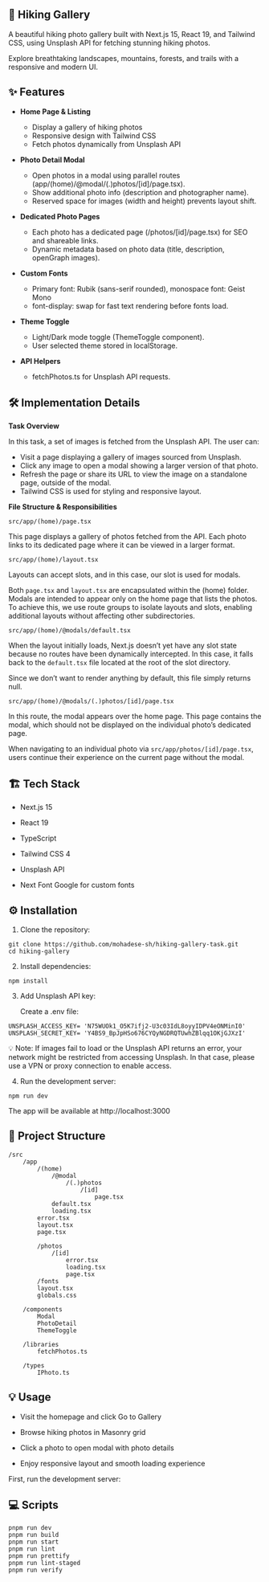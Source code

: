## 🗻 Hiking Gallery

A beautiful hiking photo gallery built with Next.js 15, React 19, and Tailwind CSS, using Unsplash API for fetching stunning hiking photos.

Explore breathtaking landscapes, mountains, forests, and trails with a responsive and modern UI.

## ✨ Features

- **Home Page & Listing**
  - Display a gallery of hiking photos
  - Responsive design with Tailwind CSS
  - Fetch photos dynamically from Unsplash API

- **Photo Detail Modal**
  - Open photos in a modal using parallel routes (app/(home)/@modal/(.)photos/[id]/page.tsx).
  - Show additional photo info (description and photographer name).
  - Reserved space for images (width and height) prevents layout shift.

- **Dedicated Photo Pages**
  - Each photo has a dedicated page (/photos/[id]/page.tsx) for SEO and shareable links.
  - Dynamic metadata based on photo data (title, description, openGraph images).

- **Custom Fonts**
  - Primary font: Rubik (sans-serif rounded), monospace font: Geist Mono
  - font-display: swap for fast text rendering before fonts load.

- **Theme Toggle**
  - Light/Dark mode toggle (ThemeToggle component).
  - User selected theme stored in localStorage.

- **API Helpers**
  - fetchPhotos.ts for Unsplash API requests.

## 🛠️ Implementation Details

**Task Overview**

In this task, a set of images is fetched from the Unsplash API. The user can:

- Visit a page displaying a gallery of images sourced from Unsplash.
- Click any image to open a modal showing a larger version of that photo.
- Refresh the page or share its URL to view the image on a standalone page, outside of the modal.
- Tailwind CSS is used for styling and responsive layout.

**File Structure & Responsibilities**

`src/app/(home)/page.tsx`

This page displays a gallery of photos fetched from the API. Each photo links to its dedicated page where it can be viewed in a larger format.

`src/app/(home)/layout.tsx`

Layouts can accept slots, and in this case, our slot is used for modals.

Both `page.tsx` and `layout.tsx` are encapsulated within the (home) folder.
Modals are intended to appear only on the home page that lists the photos. To achieve this, we use route groups to isolate layouts and slots, enabling additional layouts without affecting other subdirectories.

`src/app/(home)/@modals/default.tsx`

When the layout initially loads, Next.js doesn’t yet have any slot state because no routes have been dynamically intercepted. In this case, it falls back to the `default.tsx` file located at the root of the slot directory.

Since we don’t want to render anything by default, this file simply returns null.

`src/app/(home)/@modals/(.)photos/[id]/page.tsx`

In this route, the modal appears over the home page. This page contains the modal, which should not be displayed on the individual photo’s dedicated page.

When navigating to an individual photo via `src/app/photos/[id]/page.tsx`, users continue their experience on the current page without the modal.

## 🏗️ Tech Stack

- Next.js 15

- React 19

- TypeScript

- Tailwind CSS 4

- Unsplash API

- Next Font Google for custom fonts

## ⚙️ Installation

1. Clone the repository:

```
git clone https://github.com/mohadese-sh/hiking-gallery-task.git
cd hiking-gallery

```

2. Install dependencies:

```
npm install
```

3. Add Unsplash API key:

   Create a .env file:

```
UNSPLASH_ACCESS_KEY= 'N75WUOk1_O5K7ifj2-U3c03IdL8oyyIDPV4eONMinI0'
UNSPLASH_SECRET_KEY= 'Y4BS9_BpJpHSo676CYQyNGDRQTUwhZBlqq1OKjGJXzI'
```

💡 Note:
If images fail to load or the Unsplash API returns an error, your network might be restricted from accessing Unsplash.
In that case, please use a VPN or proxy connection to enable access.

4. Run the development server:

```
npm run dev
```

The app will be available at http://localhost:3000

## 📁 Project Structure

```
/src
    /app
        /(home)
            /@modal
                /(.)photos
                    /[id]
                        page.tsx
            default.tsx
            loading.tsx
        error.tsx
        layout.tsx
        page.tsx

        /photos
            /[id]
                error.tsx
                loading.tsx
                page.tsx
        /fonts
        layout.tsx
        globals.css

    /components
        Modal
        PhotoDetail
        ThemeToggle

    /libraries
        fetchPhotos.ts

    /types
        IPhoto.ts
```

## 💡 Usage

- Visit the homepage and click Go to Gallery

- Browse hiking photos in Masonry grid

- Click a photo to open modal with photo details

- Enjoy responsive layout and smooth loading experience

First, run the development server:

## 💻 Scripts

```
pnpm run dev
pnpm run build
pnpm run start
pnpm run lint
pnpm run prettify
pnpm run lint-staged
pnpm run verify
```
